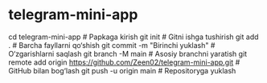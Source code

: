 # telegram-mini-app
cd telegram-mini-app  # Papkaga kirish
git init              # Gitni ishga tushirish
git add .             # Barcha fayllarni qo‘shish
git commit -m "Birinchi yuklash"  # O‘zgarishlarni saqlash
git branch -M main    # Asosiy branchni yaratish
git remote add origin https://github.com/Zeen02/telegram-mini-app.git  # GitHub bilan bog‘lash
git push -u origin main  # Repositoryga yuklash
